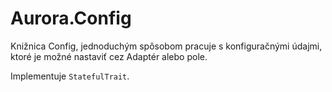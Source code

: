 # Aurora.Config

Knižnica Config, jednoduchým spôsobom pracuje s konfiguračnými údajmi, ktoré
je možné nastaviť cez Adaptér alebo pole.

Implementuje `StatefulTrait`.
